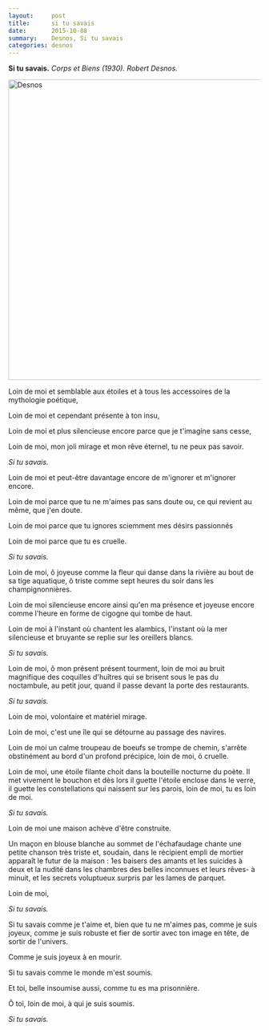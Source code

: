 ```yaml
---
layout:     post
title:      si tu savais 
date:       2015-10-08
summary:    Desnos, Si tu savais 
categories: desnos 
---
```



**Si tu savais.** *Corps et Biens (1930). Robert Desnos.*

<a data-flickr-embed="true" title="Photograph by Man Ray, c. 1923."><img src="https://s-media-cache-ak0.pinimg.com/736x/ef/68/fc/ef68fcf36129cc64943abc380f8d614d.jpg" width="800" height="600" alt="Desnos"></a><script async charset="utf-8"></script>


Loin de moi et semblable aux étoiles et à tous les accessoires de la mythologie poétique,

Loin de moi et cependant présente à ton insu,

Loin de moi et plus silencieuse encore parce que je t'imagine sans
cesse,

Loin de moi, mon joli mirage et mon rêve éternel, tu ne peux pas savoir. 

*Si tu savais.*
    

Loin de moi et peut-être davantage encore de m'ignorer et m'ignorer encore.
    
Loin de moi parce que tu ne m'aimes pas sans doute ou, ce qui revient
    au même, que j'en doute.
    
Loin de moi parce que tu ignores sciemment mes désirs passionnés

Loin de moi parce que tu es cruelle.

*Si tu savais.*


Loin de moi, ô joyeuse comme la fleur qui danse dans la rivière au
bout de sa tige aquatique, ô triste comme sept heures du soir dans les champignonnières.


Loin de moi silencieuse encore ainsi qu'en ma présence et joyeuse
encore comme l'heure en forme de cigogne qui tombe de haut.
    
Loin de moi à l'instant où chantent les alambics, l'instant où la mer silencieuse et bruyante se replie sur les oreillers blancs.


*Si tu savais.*


Loin de moi, ô mon présent présent tourment, loin de moi au bruit magnifique des coquilles d'huîtres qui se brisent sous le pas du noctambule, au petit jour, quand il passe devant la porte des restaurants.
    
*Si tu savais.*
    
Loin de moi, volontaire et matériel mirage.

Loin de moi, c'est une île qui se détourne au passage des navires.

Loin de moi un calme troupeau de boeufs se trompe de chemin, s'arrête obstinément au bord d'un profond précipice, loin de moi, ô cruelle.
   
Loin de moi, une étoile filante choit dans la bouteille nocturne du
poète. Il met vivement le bouchon et dès lors il guette l'étoile enclose dans le verre, il guette les constellations qui naissent sur les    parois, loin de moi, tu es loin de moi.
  
*Si tu savais.*
    
Loin de moi une maison achève d'être construite.

Un maçon en blouse blanche au sommet de l'échafaudage chante une petite chanson très triste et, soudain, dans le récipient empli de mortier apparaît le futur de la maison : 1es baisers des amants et les suicides à deux et la nudité dans les chambres des belles inconnues et leurs rêves- à minuit, et les secrets voluptueux surpris par les lames de parquet.
    
Loin de moi,

*Si tu savais.*
    
Si tu savais comme je t'aime et, bien que tu ne m'aimes pas, comme je suis joyeux, comme je suis robuste et fier de sortir avec ton image en tête, de sortir de l'univers.
   
Comme je suis joyeux à en mourir.

Si tu savais comme le monde m'est soumis.

Et toi, belle insoumise aussi, comme tu es ma prisonnière.

Ô toi, loin de moi, à qui je suis soumis.
    
*Si tu savais.*
    


